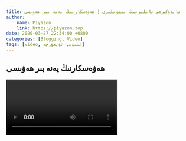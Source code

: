 ```yaml
---
title: ئابدۇكېرەم ئابلىزنىڭ ئىتوتلىرى | ھەۋەسكارنىڭ يەنە بىر ھەۋىسى
author:
    name: Piyazon
    link: https://piyazon.top
date: 2020-03-27 22:34:00 +0800
categories: [Blogging, Video]
tags: [video, ئىتوت, ئۇيغۇرچە]
---
```


<style>
  @import url(/assets/css/uyghur.css);
</style>



<!-- 4 -->
<h2 class="sub-title">
  ھەۋەسكارنىڭ يەنە بىر ھەۋىسى
</h2>
<video id="player" playsinline controls
  data-poster="https://git.lug.ustc.edu.cn/flame3/images/-/raw/main/old-salon/abdu/0-3.jpg"
  wxv="wxv_1267655505183473665" src="">
</video>
<script src="/assets/js/plyr/weixin-out.js"></script>
